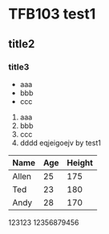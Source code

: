 # TFB103   test1
## title2
### title3
- aaa
- bbb
- ccc
1. aaa
2. bbb
3. ccc
4. dddd  eqjeigoejv  by test1

Name|Age|Height
----|---|------
Allen|25|175
Ted|23|180
Andy|28|170


123123
12356879456
